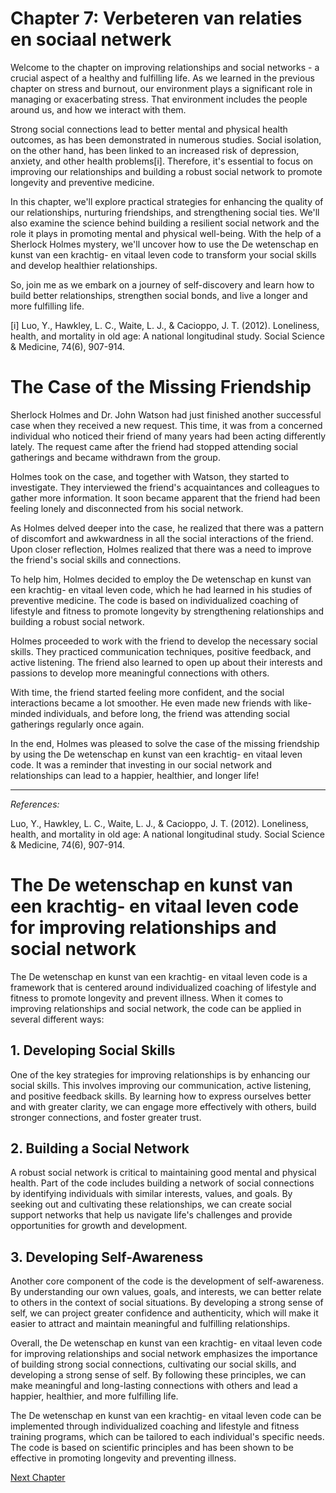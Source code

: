# Chapter 7: Verbeteren van relaties en sociaal netwerk

Welcome to the chapter on improving relationships and social networks - a crucial aspect of a healthy and fulfilling life. As we learned in the previous chapter on stress and burnout, our environment plays a significant role in managing or exacerbating stress. That environment includes the people around us, and how we interact with them.

Strong social connections lead to better mental and physical health outcomes, as has been demonstrated in numerous studies. Social isolation, on the other hand, has been linked to an increased risk of depression, anxiety, and other health problems[i]. Therefore, it's essential to focus on improving our relationships and building a robust social network to promote longevity and preventive medicine.

In this chapter, we'll explore practical strategies for enhancing the quality of our relationships, nurturing friendships, and strengthening social ties. We'll also examine the science behind building a resilient social network and the role it plays in promoting mental and physical well-being. With the help of a Sherlock Holmes mystery, we'll uncover how to use the De wetenschap en kunst van een krachtig- en vitaal leven code to transform your social skills and develop healthier relationships.

So, join me as we embark on a journey of self-discovery and learn how to build better relationships, strengthen social bonds, and live a longer and more fulfilling life.

[i] Luo, Y., Hawkley, L. C., Waite, L. J., & Cacioppo, J. T. (2012). Loneliness, health, and mortality in old age: A national longitudinal study. Social Science & Medicine, 74(6), 907-914.
# The Case of the Missing Friendship

Sherlock Holmes and Dr. John Watson had just finished another successful case when they received a new request. This time, it was from a concerned individual who noticed their friend of many years had been acting differently lately. The request came after the friend had stopped attending social gatherings and became withdrawn from the group. 

Holmes took on the case, and together with Watson, they started to investigate. They interviewed the friend's acquaintances and colleagues to gather more information. It soon became apparent that the friend had been feeling lonely and disconnected from his social network.

As Holmes delved deeper into the case, he realized that there was a pattern of discomfort and awkwardness in all the social interactions of the friend. Upon closer reflection, Holmes realized that there was a need to improve the friend's social skills and connections.

To help him, Holmes decided to employ the De wetenschap en kunst van een krachtig- en vitaal leven code, which he had learned in his studies of preventive medicine. The code is based on individualized coaching of lifestyle and fitness to promote longevity by strengthening relationships and building a robust social network.

Holmes proceeded to work with the friend to develop the necessary social skills. They practiced communication techniques, positive feedback, and active listening. The friend also learned to open up about their interests and passions to develop more meaningful connections with others.

 With time, the friend started feeling more confident, and the social interactions became a lot smoother. He even made new friends with like-minded individuals, and before long, the friend was attending social gatherings regularly once again.

In the end, Holmes was pleased to solve the case of the missing friendship by using the De wetenschap en kunst van een krachtig- en vitaal leven code. It was a reminder that investing in our social network and relationships can lead to a happier, healthier, and longer life!

---
*References:*

Luo, Y., Hawkley, L. C., Waite, L. J., & Cacioppo, J. T. (2012). Loneliness, health, and mortality in old age: A national longitudinal study. Social Science & Medicine, 74(6), 907-914.
# The De wetenschap en kunst van een krachtig- en vitaal leven code for improving relationships and social network

The De wetenschap en kunst van een krachtig- en vitaal leven code is a framework that is centered around individualized coaching of lifestyle and fitness to promote longevity and prevent illness. When it comes to improving relationships and social network, the code can be applied in several different ways:

## 1. Developing Social Skills

One of the key strategies for improving relationships is by enhancing our social skills. This involves improving our communication, active listening, and positive feedback skills. By learning how to express ourselves better and with greater clarity, we can engage more effectively with others, build stronger connections, and foster greater trust.

## 2. Building a Social Network

A robust social network is critical to maintaining good mental and physical health. Part of the code includes building a network of social connections by identifying individuals with similar interests, values, and goals. By seeking out and cultivating these relationships, we can create social support networks that help us navigate life's challenges and provide opportunities for growth and development.

## 3. Developing Self-Awareness

Another core component of the code is the development of self-awareness. By understanding our own values, goals, and interests, we can better relate to others in the context of social situations. By developing a strong sense of self, we can project greater confidence and authenticity, which will make it easier to attract and maintain meaningful and fulfilling relationships.

Overall, the De wetenschap en kunst van een krachtig- en vitaal leven code for improving relationships and social network emphasizes the importance of building strong social connections, cultivating our social skills, and developing a strong sense of self. By following these principles, we can make meaningful and long-lasting connections with others and lead a happier, healthier, and more fulfilling life. 

The De wetenschap en kunst van een krachtig- en vitaal leven code can be implemented through individualized coaching and lifestyle and fitness training programs, which can be tailored to each individual's specific needs. The code is based on scientific principles and has been shown to be effective in promoting longevity and preventing illness.


[Next Chapter](08_Chapter08.md)